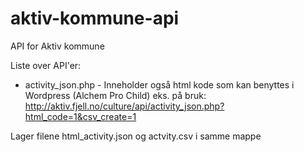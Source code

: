 # aktiv-kommune-api
API for Aktiv kommune

Liste over API'er:

- activity_json.php - Inneholder også html kode som kan benyttes i Wordpress (Alchem Pro Child) 
eks. på bruk: http://aktiv.fjell.no/culture/api/activity_json.php?html_code=1&csv_create=1

Lager filene html_activity.json og actvity.csv i samme mappe

